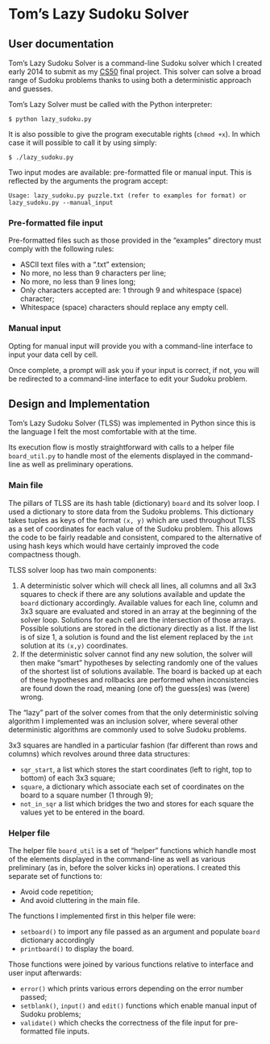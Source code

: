 # Tom’s Lazy Sudoku Solver
## User documentation
Tom’s Lazy Sudoku Solver is a command-line Sudoku solver which I created early 2014 to submit as my [CS50](https://cs50.harvard.edu/) final project. This solver can solve a broad range of Sudoku problems thanks to using both a deterministic approach and guesses.

Tom’s Lazy Solver must be called with the Python interpreter:

`$ python lazy_sudoku.py`

It is also possible to give the program executable rights (`chmod +x`). In which case it will possible to call it by using simply:

`$ ./lazy_sudoku.py`

Two input modes are available: pre-formatted file or manual input. This is reflected by the arguments the program accept:

`Usage: lazy_sudoku.py puzzle.txt (refer to examples for format) or lazy_sudoku.py --manual_input`

### Pre-formatted file input
Pre-formatted files such as those provided in the “examples” directory must comply with the following rules:
* ASCII text files with a “.txt” extension;
* No more, no less than 9 characters per line;
* No more, no less than 9 lines long;
* Only characters accepted are: 1 through 9 and whitespace (space) character;
* Whitespace (space) characters should replace any empty cell.

### Manual input
Opting for manual input will provide you with a command-line interface to input your data cell by cell.

Once complete, a prompt will ask you if your input is correct, if not, you will be redirected to a command-line interface to edit your Sudoku problem.

## Design and Implementation
Tom’s Lazy Sudoku Solver (TLSS) was implemented in Python since this is the language I felt the most comfortable with at the time.

Its execution flow is mostly straightforward with calls to a helper file `board_util.py` to handle most of the elements displayed in the command-line as well as preliminary operations.

### Main file
The pillars of TLSS are its hash table (dictionary) `board` and its solver loop. I used a dictionary to store data from the Sudoku problems. This dictionary takes tuples as keys of the format `(x, y)` which are used throughout TLSS as a set of coordinates for each value of the Sudoku problem. This allows the code to be fairly readable and consistent, compared to the alternative of using hash keys which would have certainly improved the code compactness though.

TLSS solver loop has two main components:

1. A deterministic solver which will check all lines, all columns and all 3x3 squares to check if there are any solutions available and update the `board` dictionary accordingly. Available values for each line, column and 3x3 square are evaluated and stored in an array at the beginning of the solver loop.
Solutions for each cell are the intersection of those arrays. Possible solutions are stored in the dictionary directly as a list. If the list is of size 1, a solution is found and the list element replaced by the `int` solution at its `(x,y)` coordinates.
2. If the deterministic solver cannot find any new solution, the solver will then make “smart” hypotheses by selecting randomly one of the values of the shortest list of solutions available. The board is backed up at each of these hypotheses and rollbacks are performed when inconsistencies are found down the road, meaning (one of) the guess(es) was (were) wrong.

The “lazy” part of the solver comes from that the only deterministic solving algorithm I implemented was an inclusion solver, where several other deterministic algorithms are commonly used to solve Sudoku problems.

3x3 squares are handled in a particular fashion (far different than rows and columns) which revolves around three data structures:
* `sqr_start`, a list which stores the start coordinates (left to right, top to bottom) of each 3x3 square;
* `square`, a dictionary which associate each set of coordinates on the board to a square number (1 through 9);
* `not_in_sqr` a list which bridges the two and stores for each square the values yet to be entered in the board.


### Helper file
The helper file `board_util` is a set of “helper” functions which handle most of the elements displayed in the command-line as well as various preliminary (as in, before the solver kicks in) operations.
I created this separate set of functions to:
* Avoid code repetition;
* And avoid cluttering in the main file.

The functions I implemented first in this helper file were:
* `setboard()` to import any file passed as an argument and populate `board` dictionary accordingly
* `printboard()` to display the board.

Those functions were joined by various functions relative to interface and user input afterwards:
* `error()` which prints various errors depending on the error number passed;
* `setblank()`, `input()` and `edit()` functions which enable manual input of Sudoku problems;
* `validate()` which checks the correctness of the file input for pre-formatted file inputs.